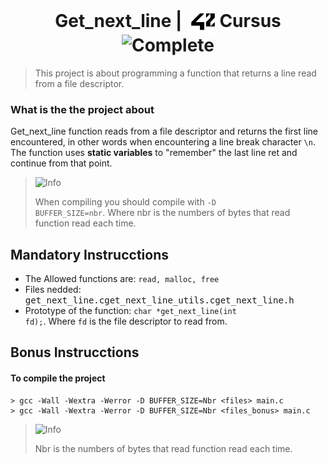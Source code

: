 <!--HEADER-->
<h1 align="center"> Get_next_line | 
 <picture>
  <source media="(prefers-color-scheme: dark)" srcset="https://raw.githubusercontent.com/josephcheel/42-Cursus/main/resources/42_Logo_White.svg">
  <img alt="42" width=40 align="center" src="https://raw.githubusercontent.com/josephcheel/42-Cursus/main/resources/42_Logo.svg">
 </picture>
 Cursus 
  <img alt="Complete" src="https://raw.githubusercontent.com/Mqxx/GitHub-Markdown/main/blockquotes/badge/dark-theme/complete.svg">
</h1>
<!--FINISH HEADER-->

> This project is about programming a function that returns a line read from a file descriptor.

### What is the the project about
Get_next_line function reads from a file descriptor and returns the first line encountered, in other words when encountering a line break character <code>\n</code>. The function uses **static variables** to "remember" the last line ret and continue from that point. 

> <picture>
>   <source media="(prefers-color-scheme: light)" srcset="https://raw.githubusercontent.com/Mqxx/GitHub-Markdown/main/blockquotes/badge/light-theme/info.svg">
>   <img alt="Info" src="https://raw.githubusercontent.com/Mqxx/GitHub-Markdown/main/blockquotes/badge/dark-theme/info.svg">
> </picture><br>
>
> When compiling you should compile with <code>-D BUFFER_SIZE=nbr</code>. Where nbr is the numbers of bytes that read function read each time.

## Mandatory Instrucctions
* The Allowed functions are: <code>read, malloc, free</code>
* Files nedded: <kbd>get_next_line.c</kbd><kbd>get_next_line_utils.c</kbd><kbd>get_next_line.h</kbd>
* Prototype of the function: <code>char *get_next_line(int fd);</code>. Where <code>fd</code> is the file descriptor to read from.
## Bonus Instrucctions

#### To compile the project
```shell
> gcc -Wall -Wextra -Werror -D BUFFER_SIZE=Nbr <files> main.c
> gcc -Wall -Wextra -Werror -D BUFFER_SIZE=Nbr <files_bonus> main.c 
```
> <picture>
>   <source media="(prefers-color-scheme: light)" srcset="https://raw.githubusercontent.com/Mqxx/GitHub-Markdown/main/blockquotes/badge/light-theme/info.svg">
>   <img alt="Info" src="https://raw.githubusercontent.com/Mqxx/GitHub-Markdown/main/blockquotes/badge/dark-theme/info.svg">
> </picture><br>
>
> Nbr is the numbers of bytes that read function read each time. 

